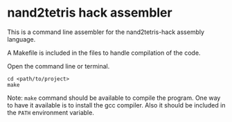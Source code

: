 # nand2tetris hack assembler
This is a command line assembler for the nand2tetris-hack assembly language.

A Makefile is included in the files to handle compilation of the code.

Open the command line or terminal.

```
cd <path/to/project>
make
```

Note: `make` command should be available to compile the program. One way to have it available is to install the gcc compiler. Also it should be included in the `PATH` environment variable.
